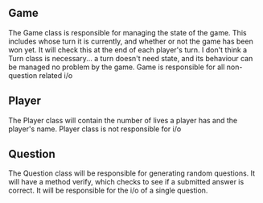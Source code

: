 ## Game

The Game class is responsible for managing the state of the game. This includes whose turn it is currently, and whether or not the game has been won yet. It will check this at the end of each player's turn. I don't think a Turn class is necessary... a turn doesn't need state, and its behaviour can be managed no problem by the game. Game is responsible for all non-question related i/o

## Player

The Player class will contain the number of lives a player has and the player's name. Player class is not responsible for i/o

## Question

The Question class will be responsible for generating random questions. It will have a method verify, which checks to see if a submitted answer is correct. It will be responsible for the i/o of a single question.